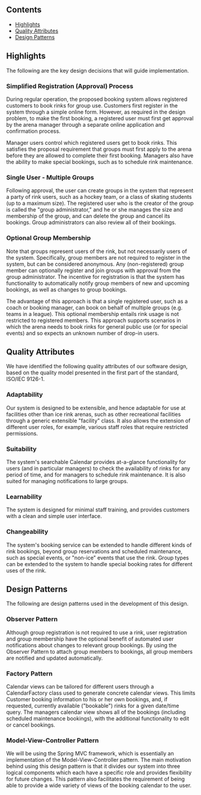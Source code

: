 ## Contents

* [Highlights](#highlights)
* [Quality Attributes](#quality-attributes)  
* [Design Patterns](#design-patterns) 

## Highlights

The following are the key design decisions that will guide implementation.

### Simplified Registration (Approval) Process

During regular operation, the proposed booking system allows registered customers to book rinks for group use. Customers first register in the system through a simple online form. However, as required in the design problem, to make the first booking, a registered user must first get approval by the arena manager through a separate online application and confirmation process. 

Manager users control which registered users get to book rinks. This satisfies the proposal requirement that groups must first apply to the arena before they are allowed to complete their first booking. Managers also have the ability to make special bookings, such as to schedule rink maintenance.

### Single User - Multiple Groups

Following approval, the user can create groups in the system that represent a party of rink users, such as a hockey team, or a class of skating students (up to a maximum size). The registered user who is the creator of the group is called the "group administrator," and he or she manages the size and membership of the group, and can delete the group and cancel its bookings. Group administrators can also review all of their bookings.

### Optional Group Membership

Note that groups represent users of the rink, but not necessarily users of the system. Specifically, group members are not required to register in the system, but can be considered anonymous. Any (non-registered) group member can optionally register and join groups with approval from the group administrator. The incentive for registration is that the system has functionality to automatically notify group members of new and upcoming bookings, as well as changes to group bookings. 

The advantage of this approach is that a single registered user, such as a coach or booking manager, can book on behalf of multiple groups (e.g. teams in a league). This optional membership entails rink usage is not restricted to registered members. This approach supports scenarios in which the arena needs to book rinks for general public use (or for special events) and so expects an unknown number of drop-in users.


## Quality Attributes

We have identified the following quality attributes of our software design, based on the quality model presented in the first part of the standard, ISO/IEC 9126-1.

### Adaptability

Our system is designed to be extensible, and hence adaptable for use at facilities other than ice rink arenas, such as other recreational facilities through a generic extensible "facility" class. It also allows the extension of different user roles, for example, various staff roles that require restricted permissions. 

### Suitability

The system's searchable Calendar provides at-a-glance functionality for users (and in particular managers) to check the availability of rinks for any period of time, and for managers to schedule rink maintenance. It is also suited for managing notifications to large groups.

### Learnability

The system is designed for minimal staff training, and provides customers with a clean and simple user interface.

### Changeability

The system's booking service can be extended to handle different kinds of rink bookings, beyond group reservations and scheduled maintenance, such as special events, or "non-ice" events that use the rink. Group types can be extended to the system to handle special booking rates for different uses of the rink. 


## Design Patterns

The following are design patterns used in the development of this design.

### Observer Pattern

Although group registration is not required to use a rink, user registration and group membership have the optional benefit of automated user notifications about changes to relevant group bookings. By using the Observer Pattern to attach group members to bookings, all group members are notified and updated automatically.


### Factory Pattern

Calendar views can be tailored for different users through a CalendarFactory class used to generate concrete calendar views. This limits Customer booking information to his or her own bookings, and, if requested, currently available ("bookable") rinks for a given date/time query. The managers calendar view shows all of the bookings (including scheduled maintenance bookings), with the additional functionality to edit or cancel bookings.

### Model-View-Controller Pattern

We will be using the Spring MVC framework, which is essentially an implementation of the Model-View-Controller pattern. The main motivation behind using this design pattern is that it divides our system into three logical components which each have a specific role and provides flexibility for future changes. This pattern also facilitates the requirement of being able to provide a wide variety of views of the booking calendar to the user.
